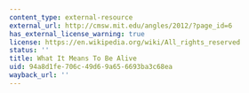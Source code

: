 ```yaml
---
content_type: external-resource
external_url: http://cmsw.mit.edu/angles/2012/?page_id=6
has_external_license_warning: true
license: https://en.wikipedia.org/wiki/All_rights_reserved
status: ''
title: What It Means To Be Alive
uid: 94a8d1fe-706c-49d6-9a65-6693ba3c68ea
wayback_url: ''
---
```

